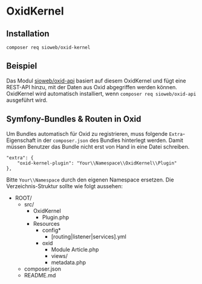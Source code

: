 # OxidKernel

## Installation

```
composer req sioweb/oxid-kernel
```

## Beispiel

Das Modul [sioweb/oxid-api](https://github.com/Sioweb/OxidApi) basiert auf diesem OxidKernel und fügt eine REST-API hinzu, mit der Daten aus Oxid abgegriffen werden können. OxidKernel wird automatisch installiert, wenn `composer req sioweb/oxid-api` ausgeführt wird.

## Symfony-Bundles & Routen in Oxid

Um Bundles automatisch für Oxid zu registrieren, muss folgende `Extra`-Eigenschaft in der `composer.json` des Bundles hinterlegt werden. Damit müssen Benutzer das Bundle nicht erst von Hand in eine Datei schreiben.

```
"extra": {
    "oxid-kernel-plugin": "Your\\Namespace\\OxidKernel\\Plugin"
},
```

Bitte `Your\\Namespace` durch den eigenen Namespace ersetzen. Die Verzeichnis-Struktur sollte wie folgt aussehen:

- ROOT/
    - src/
        - OxidKernel
            - Plugin.php
        - Resources
            - config*
                - [routing|listener|services].yml
            - oxid
                - Module
                    Article.php
                - views/
                - metadata.php
    - composer.json
    - README.md
    
